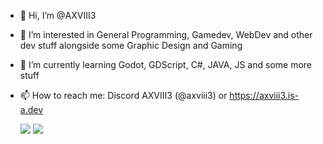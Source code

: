 - 👋 Hi, I’m @AXVIII3
- 👀 I’m interested in General Programming, Gamedev, WebDev and other dev stuff alongside some Graphic Design and Gaming
- 🌱 I’m currently learning Godot, GDScript, C#, JAVA, JS and some more stuff
- 📫 How to reach me: Discord AXVIII3 (@axviii3) or https://axviii3.is-a.dev
  
  [![](https://github-readme-stats.vercel.app/api?username=AXVIII3&show_icons=true&theme=transparent&border_radius=10&title_color=aeaeae&rank_icon=github&include_all_commits=true&custom_title=Smile#gh-dark-mode-only)](https://github.com/anuraghazra/github-readme-stats#gh-dark-mode-only)
  [![](https://github-readme-stats.vercel.app/api?username=AXVIII3&show_icons=true&theme=default#gh-light-mode-only)](https://github.com/anuraghazra/github-readme-stats#gh-light-mode-only)
